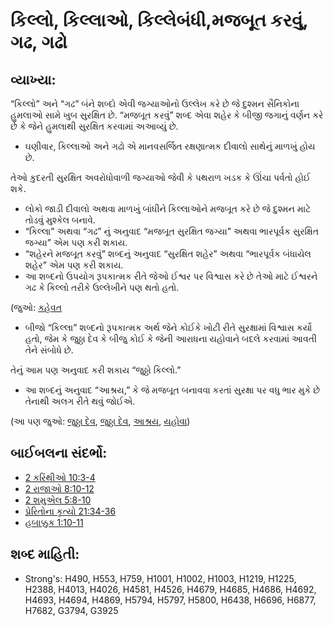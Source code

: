 # કિલ્લો, કિલ્લાઓ, કિલ્લેબંધી,મજબૂત કરવું, ગઢ, ગઢો 

## વ્યાખ્યા: 

“કિલ્લો” અને “ગઢ” બંને શબ્દો એવી જગ્યાઓનો ઉલ્લેખ કરે છે જે દુશ્મન સૈનિકોના હુમલાઓ સામે ખુબ સુરક્ષિત છે.
“મજબૂત કરવું” શબ્દ એવા શહેર કે બીજી જગાનું વર્ણન કરે છે કે જેને હુમલાથી સુરક્ષિત કરવામાં અઆવ્યું છે.

* ઘણીવાર, કિલ્લાઓ અને ગઢો એ માનવસર્જિત રક્ષણાત્મક દીવાલો સાથેનું માળખું હોય છે.

તેઓ કુદરતી સુરક્ષિત અવરોધોવાળી જગ્યાઓ જેવી કે પથરાળ ખડક કે ઊંચા પર્વતો હોઈ શકે.

* લોકો જાડી દીવાલો અથવા માળખું બાંધીને કિલ્લાઓને મજબૂત કરે છે જે દુશ્મન માટે તોડવું મુશ્કેલ બનાવે.
* “કિલ્લા” અથવા “ગઢ” નું અનુવાદ “મજબૂત સુરક્ષિત જગ્યા” અથવા ભારપૂર્વક સુરક્ષિત જગ્યા” એમ પણ કરી શકાય.
* “શહેરને મજબૂત કરવું” શબ્દનું અનુવાદ “સુરક્ષિત શહેર” અથવા “ભારપૂર્વક બંધાયેલ શહેર” એમ પણ કરી શકાય.
* આ શબ્દનો ઉપયોગ રૂપકાત્મક રીતે જેઓ ઈશ્વર પર વિશ્વાસ કરે છે તેઓ માટે ઈશ્વરને ગઢ કે કિલ્લો તરીકે ઉલ્લેખીને પણ થતો હતો.

(જુઓ: [કહેવત](rc://gu/ta/man/translate/figs-metaphor)

* બીજો “કિલ્લા” શબ્દનો રૂપકાત્મક અર્થ જેને કોઈકે ખોટી રીતે સુરક્ષામાં વિશ્વાસ કર્યો હતો, જેમ કે જુઠ્ઠા દેવ કે બીજુ કોઈ કે જેની આરાધના યહોવાને બદલે કરવામાં આવતી તેને સંબોધે છે.

તેનું આમ પણ અનુવાદ કરી શકાય “જુઠ્ઠો કિલ્લો.”

* આ શબ્દનું અનુવાદ “આશ્રય,” કે જે મજબૂત બનાવવા કરતાં સુરક્ષા પર વધુ ભાર મુકે છે તેનાથી અલગ રીતે થવું જોઈએ.

(આ પણ જુઓ: [જુઠ્ઠા દેવ](../kt/falsegod.md), [જુઠ્ઠા દેવ](../kt/falsegod.md), [આશ્રય](../other/refuge.md), [યહોવા](../kt/yahweh.md))

## બાઈબલના સંદર્ભો: 

* [2 કરિંથીઓ 10:3-4](rc://gu/tn/help/2co/10/03)
* [2 રાજાઓ 8:10-12](rc://gu/tn/help/2ki/08/10)
* [2 શમુએલ 5:8-10](rc://gu/tn/help/2sa/05/08)
* [પ્રેરિતોના કૃત્યો 21:34-36](rc://gu/tn/help/act/21/34)
* [હબાક્કુક 1:10-11](rc://gu/tn/help/hab/01/10)

## શબ્દ માહિતી: 

* Strong's: H490, H553, H759, H1001, H1002, H1003, H1219, H1225, H2388, H4013, H4026, H4581, H4526, H4679, H4685, H4686, H4692, H4693, H4694, H4869, H5794, H5797, H5800, H6438, H6696, H6877, H7682, G3794, G3925
